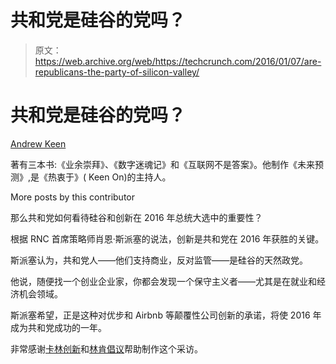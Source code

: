# 共和党是硅谷的党吗？

> 原文：<https://web.archive.org/web/https://techcrunch.com/2016/01/07/are-republicans-the-party-of-silicon-valley/>

# 共和党是硅谷的党吗？

[Andrew Keen](https://web.archive.org/web/20221006185627/http://www.ajkeen.com/)

著有三本书:《业余崇拜》、《数字迷魂记》和《互联网不是答案》。他制作《未来预测》,是《热衷于》( Keen On)的主持人。

More posts by this contributor

那么共和党如何看待硅谷和创新在 2016 年总统大选中的重要性？

根据 RNC 首席策略师肖恩·斯派塞的说法，创新是共和党在 2016 年获胜的关键。

斯派塞认为，共和党人——他们支持商业，反对监管——是硅谷的天然政党。

他说，随便找一个创业企业家，你都会发现一个保守主义者——尤其是在就业和经济机会领域。

斯派塞希望，正是这种对优步和 Airbnb 等颠覆性公司创新的承诺，将使 2016 年成为共和党成功的一年。

非常感谢[卡林创新](https://web.archive.org/web/20221006185627/http://www.calinnovates.org/)和[林肯倡议](https://web.archive.org/web/20221006185627/http://lincolnlabs.com/)帮助制作这个采访。